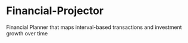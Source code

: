 # Financial-Projector
Financial Planner that maps interval-based transactions and investment growth over time
